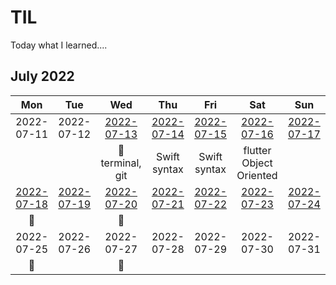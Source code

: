 # TIL
Today what I learned....

## July 2022
|     Mon     |     Tue     |     Wed     |     Thu     |     Fri     |     Sat     |     Sun     |
|:----------:|:----------:|:----------:|:----------:|:----------:|:----------:|:----------:|
| 2022-07-11 | 2022-07-12 | [2022-07-13](/TIL-by-Date/2022.07/0713.md) | [2022-07-14](/TIL-by-Date/2022.07/0714.md) | [2022-07-15](/TIL-by-Date/2022.07/0715.md) | [2022-07-16](/TIL-by-Date/2022.07/0716.md) | [2022-07-17](/TIL-by-Date/2022.07/0717.md) |
|  |  | 📖 <br/> terminal, git | Swift syntax | Swift syntax | flutter <br/> Object Oriented |  |
| [2022-07-18](/TIL-by-Date/2022.07/0718.md) | [2022-07-19](/TIL-by-Date/2022.07/0719.md) | [2022-07-20](/TIL-by-Date/2022.07/0720.md) | [2022-07-21](/TIL-by-Date/2022.07/0721.md) | [2022-07-22](/TIL-by-Date/2022.07/0722.md) | [2022-07-23](/TIL-by-Date/2022.07/0723.md) | [2022-07-24 ](/TIL-by-Date/TIL_22072022.07/0724.md)|
|     📖     |            |     📖     |            |            |            |            |
| 2022-07-25 | 2022-07-26 | 2022-07-27 | 2022-07-28 | 2022-07-29 | 2022-07-30 | 2022-07-31 | 
|     📖     |            |     📖     |            |            |            |            |


<!--https://olait.tistory.com/22-->